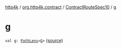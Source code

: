 [http4k](../../index.md) / [org.http4k.contract](../index.md) / [ContractRouteSpec10](index.md) / [g](./g.md)

# g

`val g: `[`PathLens`](../../org.http4k.lens/-path-lens/index.md)`<`[`G`](-binder/index.md#G)`>` [(source)](https://github.com/http4k/http4k/blob/master/http4k-contract/src/main/kotlin/org/http4k/contract/routeSpec.kt#L222)